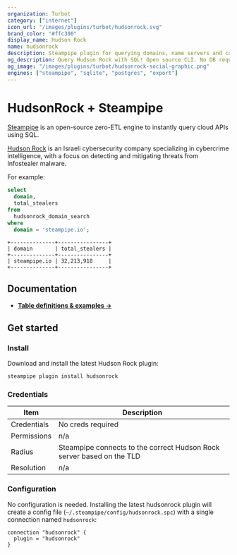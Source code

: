 ```yaml
---
organization: Turbot
category: ["internet"]
icon_url: "/images/plugins/turbot/hudsonrock.svg"
brand_color: "#ffc300"
display_name: Hudson Rock
name: hudsonrock
description: Steampipe plugin for querying domains, name servers and contact information from Hudson Rock.
og_description: Query Hudson Rock with SQL! Open source CLI. No DB required.
og_image: "/images/plugins/turbot/hudsonrock-social-graphic.png"
engines: ["steampipe", "sqlite", "postgres", "export"]
---
```


# HudsonRock + Steampipe

[Steampipe](https://steampipe.io) is an open-source zero-ETL engine to instantly query cloud APIs using SQL.

[Hudson Rock](https://www.hudsonrock.com/) is an Israeli cybersecurity company specializing in cybercrime intelligence, with a focus on detecting and mitigating threats from Infostealer malware.

For example:

```sql
select
  domain,
  total_stealers
from
  hudsonrock_domain_search
where
  domain = 'steampipe.io';
```

```
+--------------+----------------+
| domain       | total_stealers |
+--------------+----------------+
| steampipe.io | 32,213,918     |
+--------------+----------------+
```

## Documentation

- **[Table definitions & examples →](/plugins/turbot/hudsonrock/tables)**

## Get started

### Install

Download and install the latest Hudson Rock plugin:

```bash
steampipe plugin install hudsonrock
```

### Credentials

| Item | Description |
| - | - |
| Credentials | No creds required |
| Permissions | n/a |
| Radius | Steampipe connects to the correct Hudson Rock server based on the TLD |
| Resolution | n/a |

### Configuration

No configuration is needed. Installing the latest hudsonrock plugin will create a config file (`~/.steampipe/config/hudsonrock.spc`) with a single connection named `hudsonrock`:

```hcl
connection "hudsonrock" {
  plugin = "hudsonrock"
}
```



